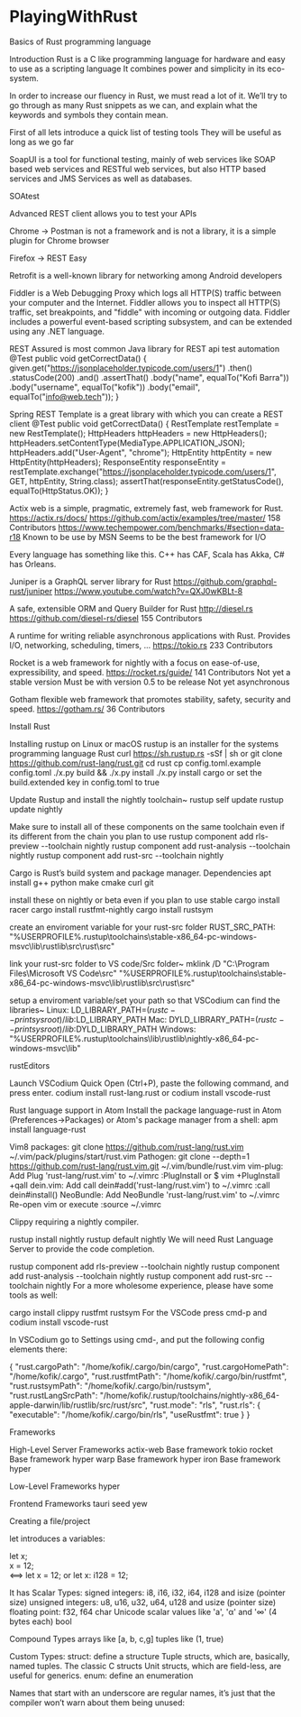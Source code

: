 # PlayingWithRust
Basics of Rust programming language

Introduction
Rust is a C like programming language for hardware and easy to use as a scripting language
It combines power and simplicity in its eco-system.

In order to increase our fluency in Rust, we must read a lot of it. 
We’ll try to go through as many Rust snippets as we can, and explain what 
the keywords and symbols they contain mean.


First of all lets introduce a quick list of testing tools 
They will be useful as long as we go far 

SoapUI
is a tool for functional testing, mainly of web services like SOAP based web services and 
RESTful web services, but also HTTP based services and JMS Services as well as databases.

SOAtest

Advanced REST client allows you to test your APIs

Chrome → Postman is not a framework and is not a library, it is a simple plugin for Chrome browser

Firefox → REST Easy

Retrofit is a well-known library for networking among Android developers

Fiddler is a Web Debugging Proxy which logs all HTTP(S) traffic between your computer and the Internet. 
Fiddler allows you to inspect all HTTP(S) traffic, set breakpoints, and "fiddle" with 
incoming or outgoing data. Fiddler includes a powerful event-based scripting subsystem, 
and can be extended using any .NET language.

REST Assured is most common Java library for REST api test automation
@Test
public void getCorrectData() {
    given.get("https://jsonplaceholder.typicode.com/users/1")
            .then()
            .statusCode(200)
            .and()
            .assertThat()
            .body("name", equalTo("Kofi Barra"))
            .body("username", equalTo("kofik"))
            .body("email", equalTo("info@web.tech"));
}

Spring REST Template is a great library with which you can create a REST client
@Test
public void getCorrectData() {
    RestTemplate restTemplate = new RestTemplate();
    HttpHeaders httpHeaders = new HttpHeaders();
    httpHeaders.setContentType(MediaType.APPLICATION_JSON);
    httpHeaders.add("User-Agent", "chrome");
    HttpEntity httpEntity = new HttpEntity(httpHeaders);
    ResponseEntity<String> responseEntity = restTemplate.exchange("https://jsonplaceholder.typicode.com/users/1",   GET, httpEntity, String.class);
    assertThat(responseEntity.getStatusCode(), equalTo(HttpStatus.OK));
}


Actix web is a simple, pragmatic, extremely fast, web framework for Rust. 
https://actix.rs/docs/
https://github.com/actix/examples/tree/master/
158 Contributors
https://www.techempower.com/benchmarks/#section=data-r18
Known to be use by MSN
Seems to be the best framework for I/O

Every language has something like this. C++ has CAF, Scala has Akka, C# has Orleans.

Juniper is a GraphQL server library for Rust
https://github.com/graphql-rust/juniper
https://www.youtube.com/watch?v=QXJ0wKBLt-8


A safe, extensible ORM and Query Builder for Rust
http://diesel.rs
https://github.com/diesel-rs/diesel
155 Contributors

A runtime for writing reliable asynchronous applications with Rust. Provides I/O, networking, scheduling, timers, ...
https://tokio.rs
233 Contributors

Rocket is a web framework for nightly with a focus on ease-of-use, expressibility, and speed. 
https://rocket.rs/guide/
141 Contributors
Not yet a stable version
Must be with version 0.5 to be release
Not yet asynchronous


Gotham flexible web framework that promotes stability, safety, security and speed. 
https://gotham.rs/
36 Contributors




Install Rust

Installing rustup on Linux or macOS
rustup is an installer for the systems programming language Rust
curl https://sh.rustup.rs -sSf | sh
or
git clone https://github.com/rust-lang/rust.git
cd rust
cp config.toml.example config.toml
./x.py build && ./x.py install
./x.py install cargo 
or set the build.extended key in 
config.toml to true


Update Rustup and install the nightly toolchain~
rustup self update
rustup update nightly

Make sure to install all of these components on the same toolchain even 
if its different from the chain you plan to use
rustup component add rls-preview --toolchain nightly
rustup component add rust-analysis --toolchain nightly
rustup component add rust-src --toolchain nightly


Cargo is Rust’s build system and package manager.
Dependencies
apt install g++ python make cmake curl git

install these on nightly or beta even if you plan to use stable
cargo install racer
cargo install rustfmt-nightly
cargo install rustsym

 
create an enviroment variable for your rust-src folder
RUST_SRC_PATH: "%USERPROFILE%\.rustup\toolchains\stable-x86_64-pc-windows-msvc\lib\rustlib\src\rust\src"
 
link your rust-src folder to VS code/Src folder~
mklink /D "C:\Program Files\Microsoft VS Code\src" "%USERPROFILE%\.rustup\toolchains\stable-x86_64-pc-windows-msvc\lib\rustlib\src\rust\src"

setup a enviroment variable/set your path so that VSCodium can find the libraries~
Linux: LD_LIBRARY_PATH=$(rustc --print sysroot)/lib:$LD_LIBRARY_PATH
Mac: DYLD_LIBRARY_PATH=$(rustc --print sysroot)/lib:$DYLD_LIBRARY_PATH
Windows: "%USERPROFILE%\.rustup\toolchains\lib\rustlib\nightly-x86_64-pc-windows-msvc\lib\"



rustEditors

Launch VSCodium Quick Open (Ctrl+P), paste the following command, and press enter.
codium install rust-lang.rust
or
codium  install vscode-rust

Rust language support in Atom
Install the package language-rust in Atom (Preferences->Packages) or Atom's package manager from a shell:
apm install language-rust

Vim8 packages:
git clone https://github.com/rust-lang/rust.vim ~/.vim/pack/plugins/start/rust.vim
Pathogen:
git clone --depth=1 https://github.com/rust-lang/rust.vim.git ~/.vim/bundle/rust.vim
vim-plug:
Add Plug 'rust-lang/rust.vim' to ~/.vimrc
:PlugInstall or $ vim +PlugInstall +qall
dein.vim:
Add call dein#add('rust-lang/rust.vim') to ~/.vimrc
:call dein#install()
NeoBundle:
Add NeoBundle 'rust-lang/rust.vim' to ~/.vimrc
Re-open vim or execute :source ~/.vimrc


Clippy requiring a nightly compiler.

rustup install nightly
rustup default nightly
We will need Rust Language Server to provide the code completion.

rustup component add rls-preview --toolchain nightly
rustup component add rust-analysis --toolchain nightly
rustup component add rust-src --toolchain nightly
For a more wholesome experience, please have some tools as well:

cargo install clippy rustfmt rustsym
For the VSCode press 
cmd-p 
and 
codium install vscode-rust

In VSCodium go to Settings using cmd-, and put the following config elements there:

{
    "rust.cargoPath": "/home/kofik/.cargo/bin/cargo",
    "rust.cargoHomePath": "/home/kofik/.cargo",
    "rust.rustfmtPath": "/home/kofik/.cargo/bin/rustfmt",
    "rust.rustsymPath": "/home/kofik/.cargo/bin/rustsym",
    "rust.rustLangSrcPath": "/home/kofik/.rustup/toolchains/nightly-x86_64-apple-darwin/lib/rustlib/src/rust/src",
    "rust.mode": "rls",
    "rust.rls": {
        "executable": "/home/kofik/.cargo/bin/rls",
        "useRustfmt": true
    }
}




Frameworks

High-Level Server Frameworks
actix-web  	 Base framework tokio
rocket	 Base framework hyper
warp    Base framework hyper
iron    Base framework hyper

Low-Level Frameworks
hyper

Frontend Frameworks
tauri
seed
yew



Creating a file/project 



let introduces a variables:

let x;  
x = 12;  
<==>
let x = 12;
or
let x: i128 = 12;

It has 
Scalar Types:
    signed   integers: i8, i16, i32, i64, i128 and isize (pointer size)
    unsigned integers: u8, u16, u32, u64, u128 and usize (pointer size)
    floating point: f32, f64
    char Unicode scalar values like 'a', 'α' and '∞' (4 bytes each)
    bool
    
Compound Types
    arrays like [a, b, c,g]
    tuples like (1, true)


Custom Types:
struct: define a structure 
    Tuple structs, which are, basically, named tuples.
    The classic C structs
    Unit structs, which are field-less, are useful for generics.
enum: define an enumeration


Names that start with an underscore are regular names, it’s just that the 
compiler won’t warn about them being unused:


